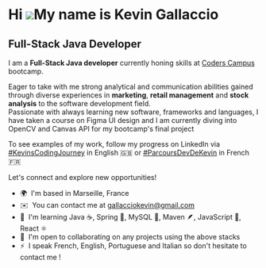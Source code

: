 Hi ![](https://user-images.githubusercontent.com/18350557/176309783-0785949b-9127-417c-8b55-ab5a4333674e.gif)My name is Kevin Gallaccio
=======================================================================================================================================

Full-Stack Java Developer
-------------------------

I am a **Full-Stack Java developer** currently honing skills at [Coders Campus](https://www.coderscampus.com/) bootcamp.  
  
Eager to take with me strong analytical and communication abilities gained through diverse experiences in **marketing**, **retail management** and **stock analysis** to the software development field.  
Passionate with always learning new software, frameworks and languages, I have taken a course on Figma UI design and I am currently diving into OpenCV and Canvas API for my bootcamp's final project  
  
To see examples of my work, follow my progress on LinkedIn via [#KevinsCodingJourney](https://www.linkedin.com/search/results/all/?keywords=%23kevinscodingjourney&origin=TYPEAHEAD_HISTORY&searchId=6c0aa31f-16f9-4736-882e-97e446efdc4e&sid=yhF&spellCorrectionEnabled=true) in English 🇬🇧 or [#ParcoursDevDeKevin](https://www.linkedin.com/search/results/all/?keywords=%23parcoursdevdekevin&origin=TYPEAHEAD_HISTORY&searchId=6c0aa31f-16f9-4736-882e-97e446efdc4e&sid=yhF&spellCorrectionEnabled=true) in French 🇫🇷  
  
Let's connect and explore new opportunities!

*   🌍  I'm based in Marseille, France
*   ✉️  You can contact me at [gallacciokevin@gmail.com](mailto:gallacciokevin@gmail.com)
*   🧠  I'm learning Java ☕️, Spring 🌱, MySQL 🐬, Maven 🪶, JavaScript 📄, React ⚛️
*   🤝  I'm open to collaborating on any projects using the above stacks
*   ⚡  I speak French, English, Portuguese and Italian so don't hesitate to contact me !
